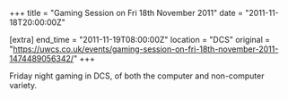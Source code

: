 +++
title = "Gaming Session on Fri 18th November 2011"
date = "2011-11-18T20:00:00Z"

[extra]
end_time = "2011-11-19T08:00:00Z"
location = "DCS"
original = "https://uwcs.co.uk/events/gaming-session-on-fri-18th-november-2011-1474489056342/"
+++

Friday night gaming in DCS, of both the computer and non-computer variety.

